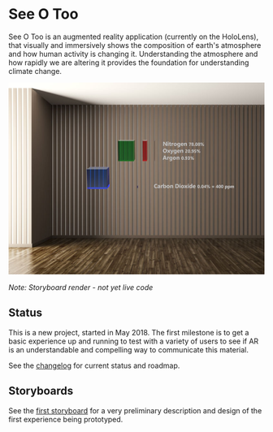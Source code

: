 # See O Too

See O Too is an augmented reality application (currently on the HoloLens), that visually and immersively shows the composition of earth's atmosphere and how human activity is changing it. Understanding the atmosphere and how rapidly we are altering it provides the foundation for understanding climate change.

![Four Gasses Captions](Docs/Images/four_gasses_captions.jpg)

*Note: Storyboard render - not yet live code*
## Status
This is a new project, started in May 2018. The first milestone is to get a basic experience up and running to test with a variety of users to see if AR is an understandable and compelling way to communicate this material.

See the [changelog](CHANGELOG.md) for current status and roadmap.

## Storyboards
See the [first storyboard](Storyboards/storyboard001.md) for a very preliminary description and design of the first experience being prototyped.